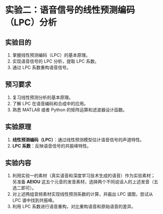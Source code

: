 # 实验二：语音信号的线性预测编码（LPC）分析

## 实验目的
1. 掌握线性预测编码（LPC）的基本原理。  
2. 实现语音信号的 LPC 分析，提取 LPC 系数。  
3. 通过 LPC 系数重构语音信号。  

## 预习要求
1. 复习线性预测分析的基本原理。  
2. 了解 LPC 在语音编码和合成中的应用。  
3. 熟悉 MATLAB 或者 Python 的矩阵运算和滤波器设计函数。  

## 实验原理
1. **线性预测编码（LPC）**：通过线性预测模型估计语音信号的声道特性。  
2. **LPC 系数**：反映语音信号的共振峰特性。  

## 实验内容
1. 利用实验一的素材（真实语音和深度学习技术生成的语音）作为实验素材；  
   另准备 **AEIOU** 这五个元音的发音素材，选择两个不同说话人的上述发音（五选二即可）。  
2. 对上述两组音频素材实现线性预测系数的计算，并画出 LPC 谱图，尝试从 LPC 谱中找到共振峰。  
3. 利用 LPC 系数进行语音重构，对比重构语音和原始语音的差异。  